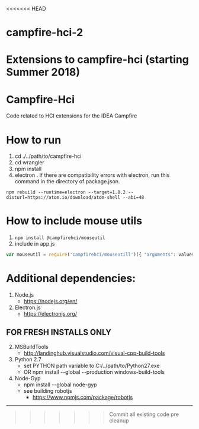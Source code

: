 <<<<<<< HEAD
# campfire-hci-2
Extensions to campfire-hci (starting Summer 2018)
=======
# Campfire-Hci
Code related to HCI extensions for the IDEA Campfire

# How to run
1. cd ./../path/to/campfire-hci
2. cd wrangler
3. npm install
4. electron .
If there are compatibility errors with electron, run this command in the directory of package.json.
```
npm rebuild --runtime=electron --target=1.8.2 --disturl=https://atom.io/download/atom-shell --abi=48
```

# How to include mouse utils
1. ```npm install @campfirehci/mouseutil```
2. include in app.js
```javascript
var mouseutil = require('campfirehci/mouseutill')({ "arguments": values });
```

# Additional dependencies:
1. Node.js
	- https://nodejs.org/en/
2. Electron.js
	- https://electronjs.org/

FOR FRESH INSTALLS ONLY
-------------------
2. MSBuildTools
	- http://landinghub.visualstudio.com/visual-cpp-build-tools
2. Python 2.7
	- set PYTHON path variable to C:/../path/to/Python27.exe
	- OR npm install --global --production windows-build-tools
3. Node-Gyp
	- npm install --global node-gyp
	- see building robotjs
		- https://www.npmjs.com/package/robotjs
--------------------
>>>>>>> Commit all existing code pre cleanup
